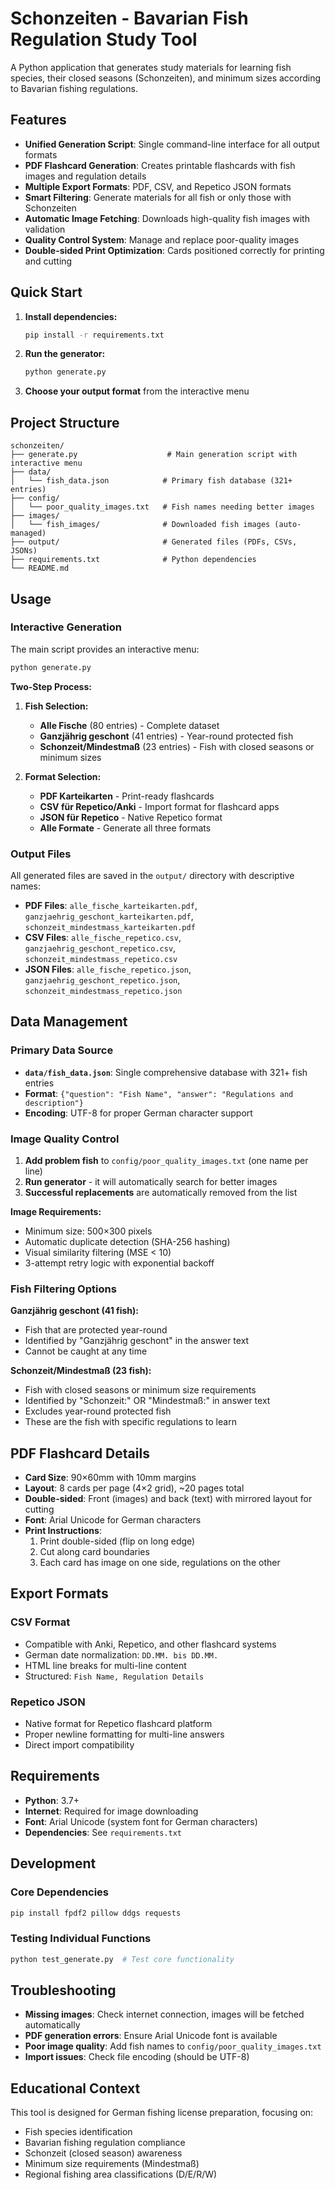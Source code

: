 # Schonzeiten - Bavarian Fish Regulation Study Tool

A Python application that generates study materials for learning fish species, their closed seasons (Schonzeiten), and minimum sizes according to Bavarian fishing regulations.

## Features

- **Unified Generation Script**: Single command-line interface for all output formats
- **PDF Flashcard Generation**: Creates printable flashcards with fish images and regulation details
- **Multiple Export Formats**: PDF, CSV, and Repetico JSON formats
- **Smart Filtering**: Generate materials for all fish or only those with Schonzeiten
- **Automatic Image Fetching**: Downloads high-quality fish images with validation
- **Quality Control System**: Manage and replace poor-quality images
- **Double-sided Print Optimization**: Cards positioned correctly for printing and cutting

## Quick Start

1. **Install dependencies:**
   ```bash
   pip install -r requirements.txt
   ```

2. **Run the generator:**
   ```bash
   python generate.py
   ```

3. **Choose your output format** from the interactive menu

## Project Structure

```
schonzeiten/
├── generate.py                    # Main generation script with interactive menu
├── data/
│   └── fish_data.json            # Primary fish database (321+ entries)
├── config/
│   └── poor_quality_images.txt   # Fish names needing better images
├── images/
│   └── fish_images/              # Downloaded fish images (auto-managed)
├── output/                       # Generated files (PDFs, CSVs, JSONs)
├── requirements.txt              # Python dependencies
└── README.md
```

## Usage

### Interactive Generation

The main script provides an interactive menu:

```bash
python generate.py
```

**Two-Step Process:**

1. **Fish Selection:**
   - **Alle Fische** (80 entries) - Complete dataset
   - **Ganzjährig geschont** (41 entries) - Year-round protected fish
   - **Schonzeit/Mindestmaß** (23 entries) - Fish with closed seasons or minimum sizes

2. **Format Selection:**
   - **PDF Karteikarten** - Print-ready flashcards
   - **CSV für Repetico/Anki** - Import format for flashcard apps
   - **JSON für Repetico** - Native Repetico format
   - **Alle Formate** - Generate all three formats

### Output Files

All generated files are saved in the `output/` directory with descriptive names:

- **PDF Files**: `alle_fische_karteikarten.pdf`, `ganzjaehrig_geschont_karteikarten.pdf`, `schonzeit_mindestmass_karteikarten.pdf`
- **CSV Files**: `alle_fische_repetico.csv`, `ganzjaehrig_geschont_repetico.csv`, `schonzeit_mindestmass_repetico.csv`
- **JSON Files**: `alle_fische_repetico.json`, `ganzjaehrig_geschont_repetico.json`, `schonzeit_mindestmass_repetico.json`

## Data Management

### Primary Data Source

- **`data/fish_data.json`**: Single comprehensive database with 321+ fish entries
- **Format**: `{"question": "Fish Name", "answer": "Regulations and description"}`
- **Encoding**: UTF-8 for proper German character support

### Image Quality Control

1. **Add problem fish** to `config/poor_quality_images.txt` (one name per line)
2. **Run generator** - it will automatically search for better images
3. **Successful replacements** are automatically removed from the list

**Image Requirements:**
- Minimum size: 500×300 pixels
- Automatic duplicate detection (SHA-256 hashing)
- Visual similarity filtering (MSE < 10)
- 3-attempt retry logic with exponential backoff

### Fish Filtering Options

**Ganzjährig geschont (41 fish):**
- Fish that are protected year-round
- Identified by "Ganzjährig geschont" in the answer text
- Cannot be caught at any time

**Schonzeit/Mindestmaß (23 fish):**  
- Fish with closed seasons or minimum size requirements
- Identified by "Schonzeit:" OR "Mindestmaß:" in answer text
- Excludes year-round protected fish
- These are the fish with specific regulations to learn

## PDF Flashcard Details

- **Card Size**: 90×60mm with 10mm margins
- **Layout**: 8 cards per page (4×2 grid), ~20 pages total
- **Double-sided**: Front (images) and back (text) with mirrored layout for cutting
- **Font**: Arial Unicode for German characters
- **Print Instructions**: 
  1. Print double-sided (flip on long edge)
  2. Cut along card boundaries
  3. Each card has image on one side, regulations on the other

## Export Formats

### CSV Format
- Compatible with Anki, Repetico, and other flashcard systems
- German date normalization: `DD.MM. bis DD.MM.`
- HTML line breaks for multi-line content
- Structured: `Fish Name, Regulation Details`

### Repetico JSON
- Native format for Repetico flashcard platform
- Proper newline formatting for multi-line answers
- Direct import compatibility

## Requirements

- **Python**: 3.7+
- **Internet**: Required for image downloading
- **Font**: Arial Unicode (system font for German characters)
- **Dependencies**: See `requirements.txt`

## Development

### Core Dependencies
```bash
pip install fpdf2 pillow ddgs requests
```

### Testing Individual Functions
```bash
python test_generate.py  # Test core functionality
```

## Troubleshooting

- **Missing images**: Check internet connection, images will be fetched automatically
- **PDF generation errors**: Ensure Arial Unicode font is available
- **Poor image quality**: Add fish names to `config/poor_quality_images.txt`
- **Import issues**: Check file encoding (should be UTF-8)

## Educational Context

This tool is designed for German fishing license preparation, focusing on:
- Fish species identification
- Bavarian fishing regulation compliance  
- Schonzeit (closed season) awareness
- Minimum size requirements (Mindestmaß)
- Regional fishing area classifications (D/E/R/W)